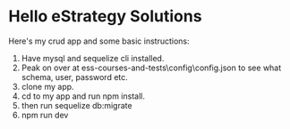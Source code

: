 # Hello eStrategy Solutions

Here's my crud app and some basic instructions:

1.  Have mysql and sequelize cli installed.
2.  Peak on over at ess-courses-and-tests\config\config.json to see what schema, user, password etc.
3.  clone my app.
4.  cd to my app and run npm install.
5.  then run sequelize db:migrate
6.  npm run dev

